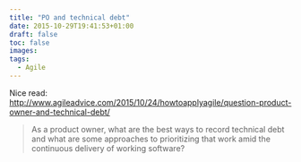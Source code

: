 ```yaml
---
title: "PO and technical debt"
date: 2015-10-29T19:41:53+01:00
draft: false
toc: false
images:
tags: 
  - Agile
---
```


Nice read:  
http://www.agileadvice.com/2015/10/24/howtoapplyagile/question-product-owner-and-technical-debt/

> As a product owner, what are the best ways to record technical debt and what are some approaches to prioritizing that work amid the continuous delivery of working software?
